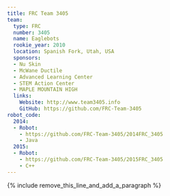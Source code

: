 ```yaml
---
title: FRC Team 3405
team:
  type: FRC
  number: 3405
  name: Eaglebots
  rookie_year: 2010
  location: Spanish Fork, Utah, USA
  sponsors:
  - Nu Skin
  - McWane Ductile
  - Advanced Learning Center
  - STEM Action Center
  - MAPLE MOUNTAIN HIGH
  links:
    Website: http://www.team3405.info
    GitHub: https://github.com/FRC-Team-3405
robot_code:
  2014:
  - Robot:
    - https://github.com/FRC-Team-3405/2014FRC_3405
    - Java
  2015:
  - Robot:
    - https://github.com/FRC-Team-3405/2015FRC_3405
    - C++
---
```


{% include remove_this_line_and_add_a_paragraph %}